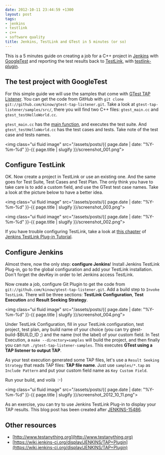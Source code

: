 ```yaml
---
date: 2012-10-11 23:44:59 +1300
layout: post
tags:
- jenkins
- testlink
- c++
- software quality
title: Jenkins, TestLink and GTest in 5 minutes (or so)
---
```


This is a 5 minutes guide on creating a job for a C++ project in <a href="http://www.jenkins-ci.org" title="Jenkins CI">Jenkins</a> with <a href="http://code.google.com/p/googletest" title="GoogleTest">GoogleTest</a> and reporting the test results back to <a href="http://www.teamst.org" title="TestLink">TestLink</a>, with <a href="https://wiki.jenkins-ci.org/display/JENKINS/TestLink+Plugin" title="Jenkins TestLink Plug-in">testlink-plugin</a>. 

## The test project with GoogleTest

For this simple guide we will use the samples that come with <a href="https://github.com/kinow/gtest-tap-listener" title="GTest TAP Listener">GTest TAP Listener</a>. You can get the code from GitHub with `git clone git://github.com/kinow/gtest-tap-listener.git`. Take a look at `gtest-tap-listener/samples/src/`, there you will find two C++ files: `gtest_main.cc` and `gtest_testHelloWorld.cc`.

`gtest_main.cc` has the <a href="http://code.google.com/p/googletest/wiki/Primer#Writing_the_main()_Function" title="GTest main function">main function</a>, and executes the test suite. And `gtest_testHelloWorld.cc` has the test cases and tests. Take note of the test case and tests names.

<img class="ui fluid image" src="/assets/posts/{{ page.date | date: "%Y-%m-%d" }}-{{ page.title | slugify }}/screenshot_001.png">

<!--more-->

## Configure TestLink

OK. Now create a project in TestLink or use an existing one. And the same goes for Test Suite, Test Cases and Test Plan. The only think you have to take care is to add a custom field, and use the GTest test case names. Take a look at the picture below to have a better idea.

<img class="ui fluid image" src="/assets/posts/{{ page.date | date: "%Y-%m-%d" }}-{{ page.title | slugify }}/screenshot_003.png">

<img class="ui fluid image" src="/assets/posts/{{ page.date | date: "%Y-%m-%d" }}-{{ page.title | slugify }}/screenshot_002.png">

If you have trouble configuring TestLink, take a look at <a href="http://tupilabs.com/books/jenkins-testlink-plugin-tutorial/en/ch04s02.html" title="Chapter 4.2">this chapter</a> of <a href="http://tupilabs.com/books/jenkins-testlink-plugin-tutorial/en/" title="Jenkins TestLink Plug-in Tutorial">Jenkins TestLink Plug-in Tutorial</a>.

## Configure Jenkins

Almost there, now the only step: <strong>configure Jenkins</strong>! Install Jenkins TestLink Plug-in, go to the global configuration and add your TestLink installation. Don't forget the devKey in order to let Jenkins access TestLink.

Now create a job, configure Git Plugin to get the code from `git://github.com/kinow/gtest-tap-listener.git`. Add a build step to `Invoke TestLink`. There will be three sections: <strong>TestLink Configuration</strong>, <strong>Test Execution</strong> and <strong>Result Seeking Strategy</strong>.

<img class="ui fluid image" src="/assets/posts/{{ page.date | date: "%Y-%m-%d" }}-{{ page.title | slugify }}/screenshot_004.png">

Under TestLink Configuration, fill in your TestLink configuration, test project, test plan, any build name
of your choice (you can try gtest-build-$BUILD_ID ;) and the name (not the label) of your custom field.
In Test Execution, a `make --directory=samples` will build the project, and then finally you can run
`./gtest-tap-listener-samples`. This executes **GTest using a TAP listener to output TAP**.

As your test execution generated some TAP files, let's use a `Result Seeking Strategy` that reads TAP files:
<strong>TAP file name</strong>. Just use `samples/*.tap` as `Include Pattern` and put your custom field
name as `Key Custom Field`.</em>

Run your build, and voil&agrave;  :-)

<img class="ui fluid image" src="/assets/posts/{{ page.date | date: "%Y-%m-%d" }}-{{ page.title | slugify }}/screenshot_2012_10_11.png">

As an exercise, you can try to use Jenkins TestLink Plug-in to display your TAP results. This blog post has been
created after [JENKINS-15486](https://issues.jenkins-ci.org/browse/JENKINS-15486).

## Other resources

- [http://www.testanything.org](http://www.testanything.org)
- [https://wiki.jenkins-ci.org/display/JENKINS/TAP+Plugin](https://wiki.jenkins-ci.org/display/JENKINS/TAP+Plugin)
